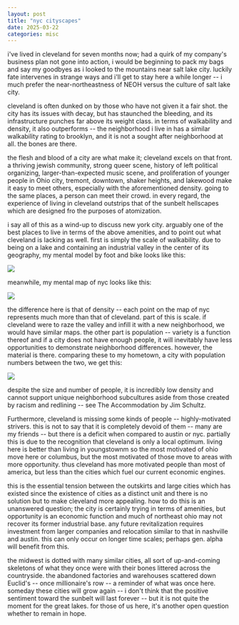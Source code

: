 ```yaml
---
layout: post
title: "nyc cityscapes"
date: 2025-03-22
categories: misc
---
```


i've lived in cleveland for seven months now; had a quirk of my company's business plan not gone into action, i would be beginning to pack my bags and say my goodbyes as i looked to the mountains near salt lake city. luckily fate intervenes in strange ways and i'll get to stay here a while longer -- i much prefer the near-northeastness of NEOH versus the culture of salt lake city.

cleveland is often dunked on by those who have not given it a fair shot. the city has its issues with decay, but has staunched the bleeding, and its infrastructure punches far above its weight class. in terms of walkability and density, it also outperforms -- the neighborhood i live in has a similar walkability rating to brooklyn, and it is not a sought after neighborhood at all. the bones are there.

the flesh and blood of a city are what make it; cleveland excels on that front. a thriving jewish community, strong queer scene, history of left political organizing, larger-than-expected music scene, and proliferation of younger people in Ohio city, tremont, downtown, shaker heights, and lakewood make it easy to meet others, especially with the aforementioned density. going to the same places, a person can meet their crowd. in every regard, the experience of living in cleveland outstrips that of the sunbelt hellscapes which are designed fro the purposes of atomization.

i say all of this as a wind-up to discuss new york city. arguably one of the best places to live in terms of the above amenities, and to point out what cleveland is lacking as well. first is simply the scale of walkability. due to being on a lake and containing an industrial valley in the center of its geography, my mental model by foot and bike looks like this:

<img src="hjelfman.com/clevemap.jpg">

meanwhile, my mental map of nyc looks like this:

<img src="hjelfman.com/nycmap.jpg">

the difference here is that of density -- each point on the map of nyc represents much more than that of cleveland. part of this is scale. if cleveland were to raze the valley and infill it with a new neighborhood, we would have similar maps. the other part is population -- variety is a function thereof and if a city does not have enough people, it will inevitably have less opportunities to demonstrate neighborhood differences. however, the material is there. comparing these to my hometown, a city with population numbers between the two, we get this:

<img src="hjelfman.com/dalmap.jpg">

despite the size and number of people, it is incredibly low density and cannot support unique neighborhood subcultures aside from those created by racism and redlining -- see The Accommodation by Jim Schultz.

Furthermore, cleveland is missing some kinds of people -- highly-motivated strivers. this is not to say that it is completely devoid of them -- many are my friends -- but there is a deficit when compared to austin or nyc. partially this is due to the recognition that cleveland is only a local optimum. living here is better than living in youngstownm so the most motivated of ohio move here or columbus, but the most motivated of those move to areas with more opportunity. thus cleveland has more motivated people than most of america, but less than the cities which fuel our current economic engines.

this is the essential tension between the outskirts and large cities which has existed since the existence of cities as a distinct unit and there is no solution but to make cleveland more appealing. how to do this is an unanswered question; the city is certainly trying in terms of amenities, but opportunity is an economic function and much of northeast ohio may not recover its former industrial base. any future revitalization requires investment from larger companies and relocation similar to that in nashville and austin. this can only occur on longer time scales; perhaps gen. alpha will benefit from this.

the midwest is dotted with many similar cities, all sort of up-and-coming skeletons of what they once were with their bones littered across the countryside. the abandoned factories and warehouses scattered down Euclid's -- once millionaire's row -- a reminder of what was once here. someday these cities will grow again -- i don't think that the positive sentiment toward the sunbelt will last forever -- but it is not quite the moment for the great lakes. for those of us here, it's another open question whether to remain in hope.
